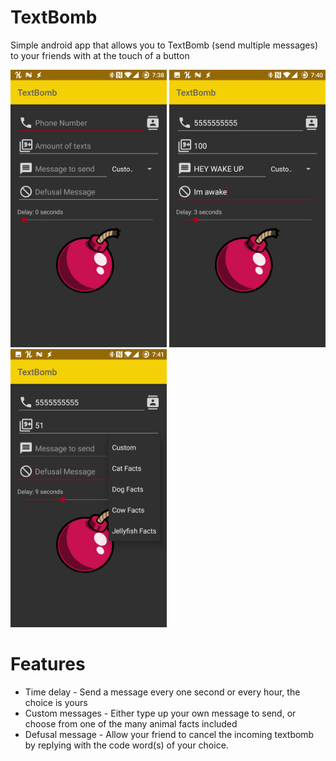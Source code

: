 # TextBomb
Simple android app that allows you to TextBomb (send multiple messages) to your friends with at the touch of a button 

<img src="docs/images/image1.png" width="250" /> <img src="docs/images/image2.png" width="250" /> <img src="docs/images/image3.png" width="250" />

# Features
* Time delay - Send a message every one second or every hour, the choice is yours
* Custom messages - Either type up your own message to send, or choose from one of the many animal facts included
* Defusal message - Allow your friend to cancel the incoming textbomb by replying with the code word(s) of your choice.

